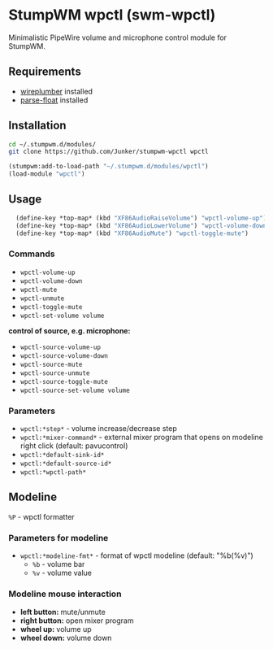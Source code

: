 # StumpWM wpctl (swm-wpctl)

Minimalistic PipeWire volume and microphone control module for StumpWM.

## Requirements

- [wireplumber](https://github.com/PipeWire/wireplumber) installed
- [parse-float](https://github.com/soemraws/parse-float) installed

## Installation

```bash
cd ~/.stumpwm.d/modules/
git clone https://github.com/Junker/stumpwm-wpctl wpctl
```

```lisp
(stumpwm:add-to-load-path "~/.stumpwm.d/modules/wpctl")
(load-module "wpctl")
```

## Usage

```lisp
  (define-key *top-map* (kbd "XF86AudioRaiseVolume") "wpctl-volume-up")
  (define-key *top-map* (kbd "XF86AudioLowerVolume") "wpctl-volume-down")
  (define-key *top-map* (kbd "XF86AudioMute") "wpctl-toggle-mute")
```

### Commands

- `wpctl-volume-up`
- `wpctl-volume-down`
- `wpctl-mute`
- `wpctl-unmute`
- `wpctl-toggle-mute`
- `wpctl-set-volume volume`

**control of source, e.g. microphone:**

- `wpctl-source-volume-up`
- `wpctl-source-volume-down`
- `wpctl-source-mute`
- `wpctl-source-unmute`
- `wpctl-source-toggle-mute`
- `wpctl-source-set-volume volume`

### Parameters

- `wpctl:*step*` - volume increase/decrease step
- `wpctl:*mixer-command*` - external mixer program that opens on modeline right click (default: pavucontrol)
- `wpctl:*default-sink-id*`
- `wpctl:*default-source-id*`
- `wpctl:*wpctl-path*`

## Modeline

`%P` - wpctl formatter

### Parameters for modeline

- `wpctl:*modeline-fmt*` - format of wpctl modeline (default: "%b(%v)")
  - `%b` - volume bar
  - `%v` - volume value

### Modeline mouse interaction

- **left button:** mute/unmute
- **right button:** open mixer program
- **wheel up:** volume up
- **wheel down:** volume down
